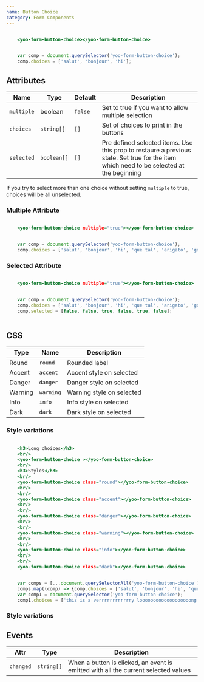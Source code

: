 ```yaml
---
name: Button Choice
category: Form Components
---
```


```yoo-form-button-choice.html

    <yoo-form-button-choice></yoo-form-button-choice>

```
```yoo-form-button-choice.js

    var comp = document.querySelector('yoo-form-button-choice');
    comp.choices = ['salut', 'bonjour', 'hi'];

```

## Attributes

|Name|Type|Default|Description|
|---|---|---|---|
|`multiple`|boolean|`false`|Set to true if you want to allow multiple selection|
|`choices`|`string[]`|`[]`|Set of choices to print in the buttons|
|`selected`|`boolean[]`|`[]`|Pre defined selected items. Use this prop to restaure a previous state. Set true for the item which need to be selected at the beginning|

If you try to select more than one choice without setting `multiple` to true, choices will be all unselected. 
### Multiple Attribute

```yoo-form-button-choice-multiple.html

    <yoo-form-button-choice multiple="true"></yoo-form-button-choice>
```
```yoo-form-button-choice-multiple.js

    var comp = document.querySelector('yoo-form-button-choice');
    comp.choices = ['salut', 'bonjour', 'hi', 'que tal', 'arigato', 'good morning'];

```

### Selected Attribute

```yoo-form-button-choice-selected.html

    <yoo-form-button-choice multiple="true"></yoo-form-button-choice>
```
```yoo-form-button-choice-selected.js

    var comp = document.querySelector('yoo-form-button-choice');
    comp.choices = ['salut', 'bonjour', 'hi', 'que tal', 'arigato', 'good morning'];
    comp.selected = [false, false, true, false, true, false];
    
```

## CSS

|Type|Name|Description|
|---|---|---|
|Round|`round`|Rounded label|
|Accent|`accent`|Accent style on selected|
|Danger|`danger`|Danger style on selected|
|Warning|`warning`|Warning style on selected|
|Info|`info`|Info style on selected|
|Dark|`dark`|Dark style on selected|

### Style variations

```yoo-form-button-choice-style.html

    <h3>Long choices</h3>
    <br/>
    <yoo-form-button-choice ></yoo-form-button-choice>
    <br/>
    <h3>Styles</h3>
    <br/>
    <yoo-form-button-choice class="round"></yoo-form-button-choice>
    <br/>
    <br/>    
    <yoo-form-button-choice class="accent"></yoo-form-button-choice>
    <br/>
    <br/>
    <yoo-form-button-choice class="danger"></yoo-form-button-choice>
    <br/>
    <br/>
    <yoo-form-button-choice class="warning"></yoo-form-button-choice>
    <br/>
    <br/>
    <yoo-form-button-choice class="info"></yoo-form-button-choice>
    <br/>
    <br/>
    <yoo-form-button-choice class="dark"></yoo-form-button-choice>


```
```yoo-form-button-choice-style.js

    var comps = [...document.querySelectorAll('yoo-form-button-choice')];
    comps.map((comp) => {comp.choices = ['salut', 'bonjour', 'hi', 'que tal', 'arigato', 'good morning']});
    var comp1 = document.querySelector('yoo-form-button-choice');
    comp1.choices = ['this is a verrrrrrrrrrrry looooooooooooooooooong choice', 'small', 'soooooooooooooooooooooooooooooooooooooooooooooooooooooooooooooooooooooo big choice','little'];
```

### Style variations 

## Events

|Attr|Type|Description|
|---|---|---|
|`changed`|`string[]`|When a button is clicked, an event is emitted with all the current selected values|